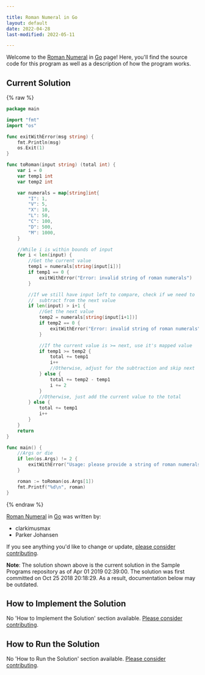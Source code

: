 ```yaml
---

title: Roman Numeral in Go
layout: default
date: 2022-04-28
last-modified: 2022-05-11

---
```


Welcome to the [Roman Numeral](https://sampleprograms.io/projects/roman-numeral) in [Go](https://sampleprograms.io/languages/go) page! Here, you'll find the source code for this program as well as a description of how the program works.

## Current Solution

{% raw %}

```go
package main

import "fmt"
import "os"

func exitWithError(msg string) {
	fmt.Println(msg)
	os.Exit(1)
}

func toRoman(input string) (total int) {
	var i = 0
	var temp1 int
	var temp2 int

	var numerals = map[string]int{
		"I": 1,
		"V": 5,
		"X": 10,
		"L": 50,
		"C": 100,
		"D": 500,
		"M": 1000,
	}

	//While i is within bounds of input
	for i < len(input) {
		//Get the current value
		temp1 = numerals[string(input[i])]
		if temp1 == 0 {
			exitWithError("Error: invalid string of roman numerals")
		}

		//If we still have input left to compare, check if we need to
		//	subtract from the next value
		if len(input) > i+1 {
			//Get the next value
			temp2 = numerals[string(input[i+1])]
			if temp2 == 0 {
				exitWithError("Error: invalid string of roman numerals")
			}

			//If the current value is >= next, use it's mapped value
			if temp1 >= temp2 {
				total += temp1
				i++
				//Otherwise, adjust for the subtraction and skip next
			} else {
				total += temp2 - temp1
				i += 2
			}
			//Otherwise, just add the current value to the total
		} else {
			total += temp1
			i++
		}
	}
	return
}

func main() {
	//Args or die
	if len(os.Args) != 2 {
		exitWithError("Usage: please provide a string of roman numerals")
	}

	roman := toRoman(os.Args[1])
	fmt.Printf("%d\n", roman)
}
```

{% endraw %}

[Roman Numeral](https://sampleprograms.io/projects/roman-numeral) in [Go](https://sampleprograms.io/languages/go) was written by:

- clarkimusmax
- Parker Johansen

If you see anything you'd like to change or update, [please consider contributing](https://github.com/TheRenegadeCoder/sample-programs).

**Note**: The solution shown above is the current solution in the Sample Programs repository as of Apr 01 2019 02:39:00. The solution was first committed on Oct 25 2018 20:18:29. As a result, documentation below may be outdated.

## How to Implement the Solution

No 'How to Implement the Solution' section available. [Please consider contributing](https://github.com/TheRenegadeCoder/sample-programs-website).

## How to Run the Solution

No 'How to Run the Solution' section available. [Please consider contributing](https://github.com/TheRenegadeCoder/sample-programs-website).